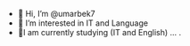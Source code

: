 - 👋 Hi, I’m @umarbek7
- 👀 I’m interested in IT and Language
- 🌱I am currently studying (IT and English) ...
.

<!---
umarbek7/umarbek7 is a ✨ special ✨ repository because its `README.md` (this file) appears on your GitHub profile.
You can click the Preview link to take a look at your changes.
--->
